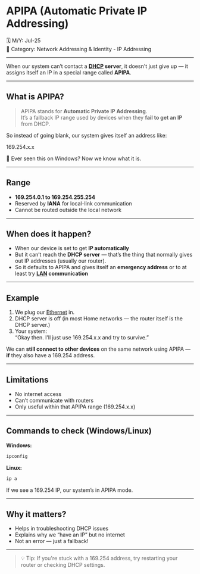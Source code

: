# APIPA (Automatic Private IP Addressing)

🗓️ M/Y: Jul-25  
📂 Category: Network Addressing & Identity - IP Addressing 

---

When our system can’t contact a **[DHCP](https://github.com/bwbearr/Field-Notes/blob/874fb34371b1691507b4546fd30a04c03c6575f1/Networking/8.%20Other%20Network%20Services%20%26%20Practical%20Concepts/DHCP.md) server**, it doesn't just give up — it assigns itself an IP in a special range called **APIPA**.

---

## What is APIPA?

> APIPA stands for **Automatic Private IP Addressing**.  
> It’s a fallback IP range used by devices when they **fail to get an IP** from DHCP.

So instead of going blank, our system gives itself an address like:

169.254.x.x

👀 Ever seen this on Windows? Now we know what it is.

---

## Range

- **169.254.0.1 to 169.254.255.254**
- Reserved by **IANA** for local-link communication
- Cannot be routed outside the local network

---

## When does it happen?

- When our device is set to get **IP automatically**
- But it can’t reach the **DHCP server** — that’s the thing that normally gives out IP addresses (usually our router).
- So it defaults to APIPA and gives itself an **emergency address** or to at least try **[LAN](https://github.com/bwbearr/Field-Notes/blob/874fb34371b1691507b4546fd30a04c03c6575f1/Networking/2.%20Types/2.1%20-%20Network%20Types/2.1.1%20-%20Personal%20or%20Home%20Networks/LAN.md) communication**
---

## Example

1. We plug our [Ethernet](https://github.com/bwbearr/Field-Notes/blob/874fb34371b1691507b4546fd30a04c03c6575f1/Networking/4.%20Transmission%20Media/4.1%20-%20Wired/4.1.1%20-%20Ethernet.md) in.
2. DHCP server is off (in most Home networks — the router itself is the DHCP server.)
3. Your system:  
   “Okay then. I’ll just use 169.254.x.x and try to survive.”

We can **still connect to other devices** on the same network using APIPA — **if** they also have a 169.254 address.

---

## Limitations

- No internet access
- Can’t communicate with routers
- Only useful within that APIPA range (169.254.x.x)

---

## Commands to check (Windows/Linux)

**Windows:**
```bash
ipconfig
```
**Linux:**
```bash
ip a
```
If we see a 169.254 IP, our system’s in APIPA mode.


---

## Why it matters?

- Helps in troubleshooting DHCP issues
- Explains why we “have an IP” but no internet
- Not an error — just a fallback!



---

> 💡 Tip: If you're stuck with a 169.254 address,
 try restarting your router or checking DHCP settings.
